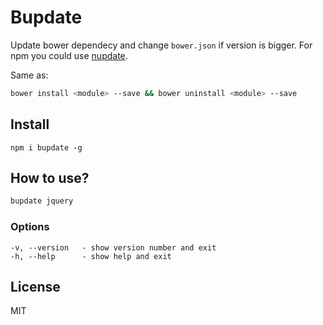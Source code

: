 # Bupdate

Update bower dependecy and change `bower.json` if version is bigger.
For npm you could use [nupdate](https://coderaiser/nupdate "Nupdate").

Same as:

```sh
bower install <module> --save && bower uninstall <module> --save
```

## Install

```
npm i bupdate -g
```

## How to use?

```sh
bupdate jquery
```

### Options

```
-v, --version   - show version number and exit
-h, --help      - show help and exit
```

## License

MIT
